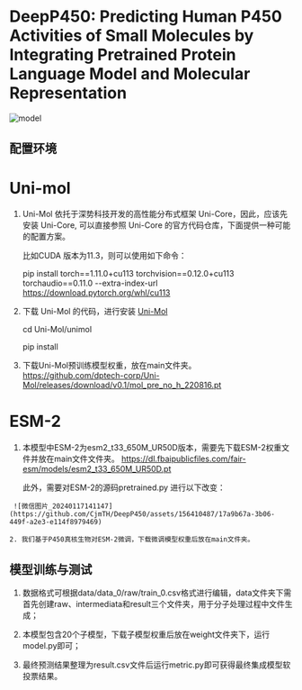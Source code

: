 # DeepP450: Predicting Human P450 Activities of Small Molecules by Integrating Pretrained Protein Language Model and Molecular Representation

![model](https://github.com/CjmTH/DeepP450/assets/156410487/5064bb10-a6e8-46cf-9a00-cadb580ce710)



## 配置环境
 # Uni-mol
   1. Uni-Mol 依托于深势科技开发的高性能分布式框架 Uni-Core，因此，应该先安装 Uni-Core, 可以直接参照 Uni-Core 的官方代码仓库，下面提供一种可能的配置方案。

      比如CUDA 版本为11.3，则可以使用如下命令：
   
      pip install torch==1.11.0+cu113 torchvision==0.12.0+cu113 torchaudio==0.11.0 --extra-index-url https://download.pytorch.org/whl/cu113

   2. 下载 Uni-Mol 的代码，进行安装 [Uni-Mol](https://github.com/dptech-corp/Uni-Mol)
   
      cd Uni-Mol/unimol
   
      pip install

3. 下载Uni-Mol预训练模型权重，放在main文件夹。
    https://github.com/dptech-corp/Uni-Mol/releases/download/v0.1/mol_pre_no_h_220816.pt

 # ESM-2
   1. 本模型中ESM-2为esm2_t33_650M_UR50D版本，需要先下载ESM-2权重文件并放在main文件文件夹。 https://dl.fbaipublicfiles.com/fair-esm/models/esm2_t33_650M_UR50D.pt

      此外，需要对ESM-2的源码pretrained.py 进行以下改变：
   
     ![微信图片_20240117141147](https://github.com/CjmTH/DeepP450/assets/156410487/17a9b67a-3b06-449f-a2e3-e114f8979469)

    2. 我们基于P450真核生物对ESM-2微调，下载微调模型权重后放在main文件夹。

   



## 模型训练与测试

1. 数据格式可根据data/data_0/raw/train_0.csv格式进行编辑，data文件夹下需首先创建raw、intermediata和result三个文件夹，用于分子处理过程中文件生成；

2. 本模型包含20个子模型，下载子模型权重后放在weight文件夹下，运行model.py即可；

3. 最终预测结果整理为result.csv文件后运行metric.py即可获得最终集成模型软投票结果。
